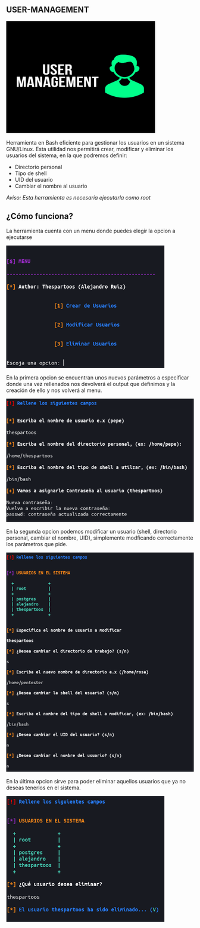 **USER-MANAGEMENT**
---

<img src="/images/User_Management.png" width="400" height="300">

Herramienta en Bash eficiente para gestionar los usuarios en un sistema GNU/Linux.
Esta utilidad nos permitirá crear, modificar y eliminar los usuarios del sistema, en la que podremos definir:

- Directorio personal
- Tipo de shell
- UID del usuario
- Cambiar el nombre al usuario

*Aviso: Esta herramienta es necesaria ejecutarla como root*

**¿Cómo funciona?**
---

La herramienta cuenta con un menu donde puedes elegir la opcion a ejecutarse

![](/images/menu.png)

En la primera opcion se encuentran unos nuevos parámetros a especificar donde una vez rellenados nos devolverá el output que definimos y la creación de ello y nos volverá al menu.

![](/images/opcion1.png)

En la segunda opcion podemos modificar un usuario (shell, directorio personal, cambiar el nombre, UID), simplemente modficando correctamente los parámetros que pide.

![](/images/opcion2.png)

En la última opcion sirve para poder eliminar aquellos usuarios que ya no deseas tenerlos en el sistema.

![](/images/opcion3.png)

